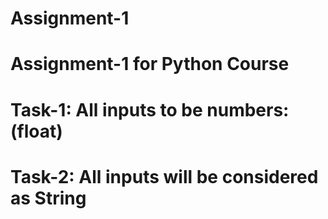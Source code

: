# Assignment-1
# Assignment-1 for Python Course
# Task-1: All inputs to be numbers: (float)
# Task-2: All inputs will be considered as String

